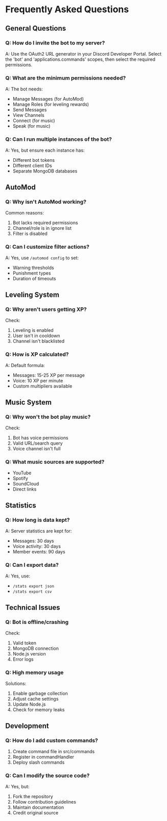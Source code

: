 # Frequently Asked Questions

## General Questions

### Q: How do I invite the bot to my server?
A: Use the OAuth2 URL generator in your Discord Developer Portal. Select the 'bot' and 'applications.commands' scopes, then select the required permissions.

### Q: What are the minimum permissions needed?
A: The bot needs:
- Manage Messages (for AutoMod)
- Manage Roles (for leveling rewards)
- Send Messages
- View Channels
- Connect (for music)
- Speak (for music)

### Q: Can I run multiple instances of the bot?
A: Yes, but ensure each instance has:
- Different bot tokens
- Different client IDs
- Separate MongoDB databases

## AutoMod

### Q: Why isn't AutoMod working?
Common reasons:
1. Bot lacks required permissions
2. Channel/role is in ignore list
3. Filter is disabled

### Q: Can I customize filter actions?
A: Yes, use `/automod config` to set:
- Warning thresholds
- Punishment types
- Duration of timeouts

## Leveling System

### Q: Why aren't users getting XP?
Check:
1. Leveling is enabled
2. User isn't in cooldown
3. Channel isn't blacklisted

### Q: How is XP calculated?
A: Default formula:
- Messages: 15-25 XP per message
- Voice: 10 XP per minute
- Custom multipliers available

## Music System

### Q: Why won't the bot play music?
Check:
1. Bot has voice permissions
2. Valid URL/search query
3. Voice channel isn't full

### Q: What music sources are supported?
- YouTube
- Spotify
- SoundCloud
- Direct links

## Statistics

### Q: How long is data kept?
A: Server statistics are kept for:
- Messages: 30 days
- Voice activity: 30 days
- Member events: 90 days

### Q: Can I export data?
A: Yes, use:
- `/stats export json`
- `/stats export csv`

## Technical Issues

### Q: Bot is offline/crashing
Check:
1. Valid token
2. MongoDB connection
3. Node.js version
4. Error logs

### Q: High memory usage
Solutions:
1. Enable garbage collection
2. Adjust cache settings
3. Update Node.js
4. Check for memory leaks

## Development

### Q: How do I add custom commands?
1. Create command file in src/commands
2. Register in commandHandler
3. Deploy slash commands

### Q: Can I modify the source code?
A: Yes, but:
1. Fork the repository
2. Follow contribution guidelines
3. Maintain documentation
4. Credit original source
